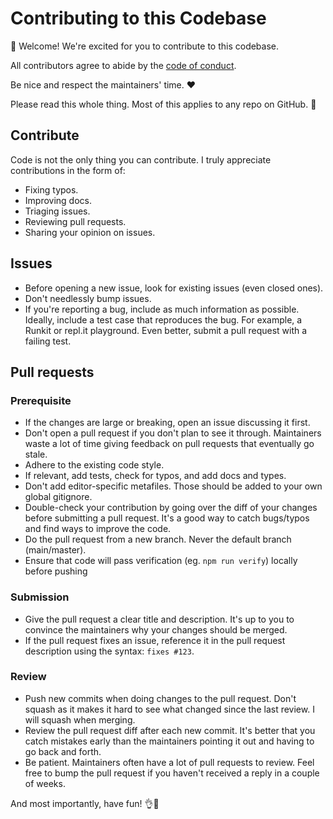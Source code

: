 # Contributing to this Codebase

👋 Welcome! We're excited for you to contribute to this codebase.

All contributors agree to abide by the [code of conduct](https://github.com/JordanForeman/.github/blob/main/code-of-conduct.md).

Be nice and respect the maintainers' time. ❤️

Please read this whole thing. Most of this applies to any repo on GitHub. 🙏

## Contribute

Code is not the only thing you can contribute. I truly appreciate contributions in the form of:

- Fixing typos.
- Improving docs.
- Triaging issues.
- Reviewing pull requests.
- Sharing your opinion on issues.

## Issues

- Before opening a new issue, look for existing issues (even closed ones).
- Don't needlessly bump issues.
- If you're reporting a bug, include as much information as possible. Ideally, include a test case that reproduces the bug. For example, a Runkit or repl.it playground. Even better, submit a pull request with a failing test.

## Pull requests

### Prerequisite

- If the changes are large or breaking, open an issue discussing it first.
- Don't open a pull request if you don't plan to see it through. Maintainers waste a lot of time giving feedback on pull requests that eventually go stale.
- Adhere to the existing code style.
- If relevant, add tests, check for typos, and add docs and types.
- Don't add editor-specific metafiles. Those should be added to your own global gitignore.
- Double-check your contribution by going over the diff of your changes before submitting a pull request. It's a good way to catch bugs/typos and find ways to improve the code.
- Do the pull request from a new branch. Never the default branch (main/master).
- Ensure that code will pass verification (eg. `npm run verify`) locally before pushing

### Submission

- Give the pull request a clear title and description. It's up to you to convince the maintainers why your changes should be merged.
- If the pull request fixes an issue, reference it in the pull request description using the syntax: `fixes #123`.

### Review

- Push new commits when doing changes to the pull request. Don't squash as it makes it hard to see what changed since the last review. I will squash when merging.
- Review the pull request diff after each new commit. It's better that you catch mistakes early than the maintainers pointing it out and having to go back and forth.
- Be patient. Maintainers often have a lot of pull requests to review. Feel free to bump the pull request if you haven't received a reply in a couple of weeks.

And most importantly, have fun! 👌🎉